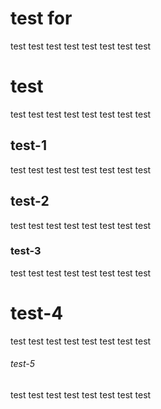 # test for

test
test
test
test
test
test
test
test

# test

test
test
test
test
test
test
test
test

## test-1

test
test
test
test
test
test
test
test

## test-2

test
test
test
test
test
test
test
test

### test-3

test
test
test
test
test
test
test
test

# test-4

test
test
test
test
test
test
test
test

###### test-5

test
test
test
test
test
test
test
test